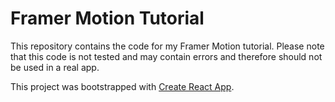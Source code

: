 # Framer Motion Tutorial
This repository contains the code for my Framer Motion tutorial. Please note that this code is not tested and may contain errors and therefore should not be used in a real app.

This project was bootstrapped with [Create React App](https://github.com/facebook/create-react-app).
